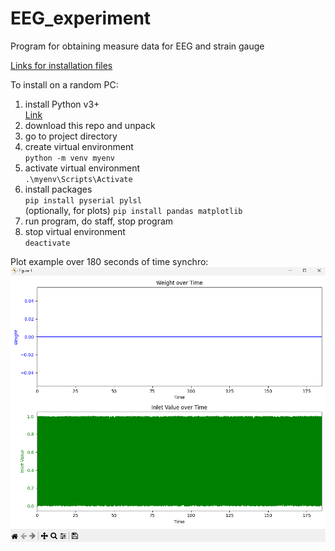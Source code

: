 # EEG_experiment
Program for obtaining measure data for EEG and strain gauge


[Links for installation files](https://disk.yandex.ru/d/qwSaNUuUulowKQ)

To install on a random PC:
1) install Python v3+  
        [Link](https://www.python.org/)
3) download this repo and unpack
4) go to project directory
5) create virtual environment  
    `python -m venv myenv`
6) activate virtual environment  
    `.\myenv\Scripts\Activate`
7) install packages  
    `pip install pyserial pylsl`  
    (optionally, for plots) `pip install pandas matplotlib`
8) run program, do staff, stop program
9) stop virtual environment  
    `deactivate`

Plot example over 180 seconds of time synchro:
![Alt text](img.png)
